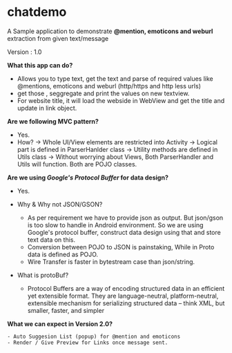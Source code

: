 # chatdemo

A Sample application to demonstrate <b>@mention, emoticons and weburl</b> extraction from given text/message

Version : 1.0

<b>What this app can do? </b>

   - Allows you to type text, get the text and parse of required values like @mentions, emoticons and weburl (http/https and http less urls)
   - get those , seggregate and print the values on new textview.
   - For website title, it will load the webside in WebView and get the title and update in link object.

<b>Are we following MVC pattern?</b>
   - Yes.
   - How?
      -> Whole UI/View elements are restricted into Activity
      -> Logical part is defined in ParserHanlder class
      -> Utility methods are defined in Utils class
      -> Without worrying about Views, Both ParserHandler and Utils will function. Both are POJO classes. 

<b>Are we using <i>Google's Protocol Buffer</i> for data design? </b>
  
   - Yes.
   - Why & Why not JSON/GSON? 
   
      * As per requirement we have to provide json as output. But json/gson is too slow to handle in Android environment. So we are using Google's protocol buffer, construct data design using that and  store text data on this. 
      * Conversion between POJO to JSON is painstaking, While in Proto data is defined as POJO. 
      * Wire Transfer is faster in bytestream case than json/string.
      
   - What is protoBuf?
     
      *  Protocol Buffers are a way of encoding structured data in an efficient yet extensible format. They are language-neutral, platform-neutral, extensible mechanism for serializing structured data – think XML, but smaller, faster, and simpler
     
   
<b>What we can expect in Version 2.0? </b>

    - Auto Suggesion List (popup) for @mention and emoticons
    - Render / Give Preview for Links once message sent.
    
    
    
   

